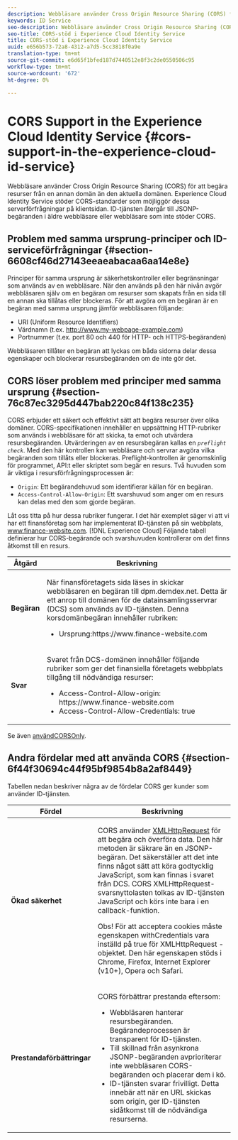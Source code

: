 ```yaml
---
description: Webbläsare använder Cross Origin Resource Sharing (CORS) för att begära resurser från en annan domän än den aktuella domänen. Experience Cloud Identity Service stöder CORS-standarder som möjliggör dessa serverförfrågningar på klientsidan. ID-tjänsten återgår till JSONP-begäranden i äldre webbläsare eller webbläsare som inte stöder CORS.
keywords: ID Service
seo-description: Webbläsare använder Cross Origin Resource Sharing (CORS) för att begära resurser från en annan domän än den aktuella domänen. Experience Cloud Identity Service stöder CORS-standarder som möjliggör dessa serverförfrågningar på klientsidan. ID-tjänsten återgår till JSONP-begäranden i äldre webbläsare eller webbläsare som inte stöder CORS.
seo-title: CORS-stöd i Experience Cloud Identity Service
title: CORS-stöd i Experience Cloud Identity Service
uuid: e656b573-72a8-4312-a7d5-5cc3818f0a9e
translation-type: tm+mt
source-git-commit: e6d65f1bfed187d7440512e8f3c2de0550506c95
workflow-type: tm+mt
source-wordcount: '672'
ht-degree: 0%

---
```



# CORS Support in the Experience Cloud Identity Service {#cors-support-in-the-experience-cloud-id-service}

Webbläsare använder Cross Origin Resource Sharing (CORS) för att begära resurser från en annan domän än den aktuella domänen. Experience Cloud Identity Service stöder CORS-standarder som möjliggör dessa serverförfrågningar på klientsidan. ID-tjänsten återgår till JSONP-begäranden i äldre webbläsare eller webbläsare som inte stöder CORS.

## Problem med samma ursprung-principer och ID-serviceförfrågningar {#section-6608cf46d27143eeaeabacaa6aa14e8e}

Principer för samma ursprung är säkerhetskontroller eller begränsningar som används av en webbläsare. När den används på den här nivån avgör webbläsaren själv om en begäran om resurser som skapats från en sida till en annan ska tillåtas eller blockeras. För att avgöra om en begäran är en begäran med samma ursprung jämför webbläsaren följande:

* URI (Uniform Resource Identifiers)
* Värdnamn (t.ex. http://www.my-webpage-example.com)
* Portnummer (t.ex. port 80 och 440 för HTTP- och HTTPS-begäranden)

Webbläsaren tillåter en begäran att lyckas om båda sidorna delar dessa egenskaper och blockerar resursbegäranden om de inte gör det.

## CORS löser problem med principer med samma ursprung {#section-76c87ec3295d447bab220c84f138c235}

CORS erbjuder ett säkert och effektivt sätt att begära resurser över olika domäner. CORS-specifikationen innehåller en uppsättning HTTP-rubriker som används i webbläsare för att skicka, ta emot och utvärdera resursbegäranden. Utvärderingen av en resursbegäran kallas en *`preflight check`*. Med den här kontrollen kan webbläsare och servrar avgöra vilka begäranden som tillåts eller blockeras. Preflight-kontrollen är genomskinlig för programmet, API:t eller skriptet som begär en resurs. Två huvuden som är viktiga i resursförfrågningsprocessen är:

* `Origin`: Ett begärandehuvud som identifierar källan för en begäran.
* `Access-Control-Allow-Origin`: Ett svarshuvud som anger om en resurs kan delas med den som gjorde begäran.

Låt oss titta på hur dessa rubriker fungerar. I det här exemplet säger vi att vi har ett finansföretag som har implementerat ID-tjänsten på sin webbplats, www.finance-website.com. [!DNL Experience Cloud] Följande tabell definierar hur CORS-begärande och svarshuvuden kontrollerar om det finns åtkomst till en resurs.

<table id="table_B004ACF52B5A4D33B1DCF7EA77BE4E6D"> 
 <thead> 
  <tr> 
   <th colname="col1" class="entry"> Åtgärd </th> 
   <th colname="col2" class="entry"> Beskrivning </th> 
  </tr> 
 </thead>
 <tbody> 
  <tr> 
   <td colname="col1"> <p> <b>Begäran</b> </p> </td> 
   <td colname="col2"> <p>När finansföretagets sida läses in skickar webbläsaren en begäran till <span class="codeph"> dpm.demdex.net</span>. Detta är ett anrop till domänen för de datainsamlingsservrar (DCS) som används av ID-tjänsten. Denna korsdomänbegäran innehåller rubriken: </p> <p> 
     <ul class="simplelist"> 
      <li> <span class="codeph"> Ursprung:https://www.finance-website.com</span> </li> 
     </ul> </p> </td> 
  </tr> 
  <tr> 
   <td colname="col1"> <p> <b>Svar</b> </p> </td> 
   <td colname="col2"> <p>Svaret från DCS-domänen innehåller följande rubriker som ger det finansiella företagets webbplats tillgång till nödvändiga resurser: </p> <p> 
     <ul class="simplelist"> 
      <li> <span class="codeph"> Access-Control-Allow-origin: https://www.finance-website.com</span> </li> 
      <li> <span class="codeph"> Access-Control-Allow-Credentials: true</span> </li> 
     </ul> </p> </td> 
  </tr> 
 </tbody> 
</table>

Se även [användCORSOnly](../library/function-vars/use-cors-only.md#reference-8a9a143d838b48d6b23329b84b13e1fa).

## Andra fördelar med att använda CORS {#section-6f44f30694c44f95bf9854b8a2af8449}

Tabellen nedan beskriver några av de fördelar CORS ger kunder som använder ID-tjänsten.

<table id="table_AEB51A263D454F90B66E8C8D0513CF79"> 
 <thead> 
  <tr> 
   <th colname="col1" class="entry"> Fördel </th> 
   <th colname="col2" class="entry"> Beskrivning </th> 
  </tr>
 </thead>
 <tbody> 
  <tr> 
   <td colname="col1"> <p><b>Ökad säkerhet</b> </p> </td> 
   <td colname="col2"> <p>CORS använder <a href="https://developer.mozilla.org/en-US/docs/Web/API/XMLHttpRequest" format="https" scope="external"> XMLHttpRequest</a> för att begära och överföra data. Den här metoden är säkrare än en JSONP-begäran. Det säkerställer att det inte finns något sätt att köra godtycklig JavaScript, som kan finnas i svaret från DCS. CORS XMLHttpRequest-svarsnyttolasten tolkas av ID-tjänsten JavaScript och körs inte bara i en callback-funktion. </p> <p> <p>Obs! För att acceptera cookies måste egenskapen <span class="codeph"> withCredentials</span> vara inställd på <span class="codeph"> true</span> för XMLHttpRequest <span class="codeph"></span>-objektet. Den här egenskapen stöds i Chrome, Firefox, Internet Explorer (v10+), Opera och Safari. </p> </p> </td> 
  </tr> 
  <tr> 
   <td colname="col1"> <p><b>Prestandaförbättringar</b> </p> </td> 
   <td colname="col2"> <p>CORS förbättrar prestanda eftersom: </p> 
    <ul id="ul_EC3A178003A94D70883B914050D7C464"> 
     <li id="li_F8B44352BFBB46CDBD07AE40B9F2D0EC">Webbläsaren hanterar resursbegäranden. Begärandeprocessen är transparent för ID-tjänsten. </li> 
     <li id="li_C63E43A4CAB84210AB6A39100E5864BE">Till skillnad från asynkrona JSONP-begäranden avprioriterar inte webbläsaren CORS-begäranden och placerar dem i kö. </li> 
     <li id="li_1A2A15F591B84D1BAED3CFAB391EEBEC">ID-tjänsten svarar frivilligt. Detta innebär att när en URL skickas som <span class="codeph"> origin</span>, ger ID-tjänsten sidåtkomst till de nödvändiga resurserna. </li> 
    </ul> </td> 
  </tr> 
 </tbody> 
</table>

